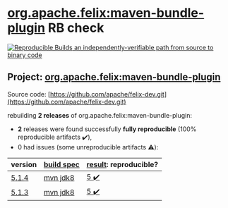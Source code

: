 [org.apache.felix:maven-bundle-plugin](https://search.maven.org/artifact/org.apache.felix/maven-bundle-plugin/) RB check
=======

[![Reproducible Builds](https://reproducible-builds.org/images/logos/rb.svg) an independently-verifiable path from source to binary code](https://reproducible-builds.org/)

## Project: [org.apache.felix:maven-bundle-plugin](https://search.maven.org/artifact/org.apache.felix/maven-bundle-plugin/)

Source code: [https://github.com/apache/felix-dev.git](https://github.com/apache/felix-dev.git)

rebuilding **2 releases** of org.apache.felix:maven-bundle-plugin:
- **2** releases were found successfully **fully reproducible** (100% reproducible artifacts :heavy_check_mark:),
- 0 had issues (some unreproducible artifacts :warning:):

| version | [build spec](BUILDSPEC.md) | [result](https://reproducible-builds.org/docs/jvm/): reproducible? |
| -- | --------- | ------ |
| [5.1.4](https://search.maven.org/artifact/org.apache.felix/maven-bundle-plugin/5.1.4/pom) | [mvn jdk8](maven-bundle-plugin-5.1.4.buildspec) | [5 :heavy_check_mark: ](maven-bundle-plugin-5.1.4.buildcompare) |
| [5.1.3](https://search.maven.org/artifact/org.apache.felix/maven-bundle-plugin/5.1.3/pom) | [mvn jdk8](maven-bundle-plugin-5.1.3.buildspec) | [5 :heavy_check_mark: ](maven-bundle-plugin-5.1.3.buildcompare) |
